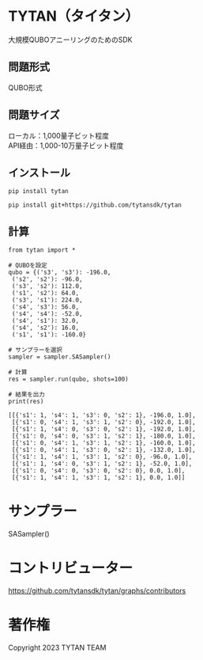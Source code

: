 # TYTAN（タイタン）
大規模QUBOアニーリングのためのSDK

## 問題形式
QUBO形式

## 問題サイズ
ローカル：1,000量子ビット程度   
API経由：1,000-10万量子ビット程度

## インストール
```
pip install tytan
```

```
pip install git+https://github.com/tytansdk/tytan
```

## 計算
```
from tytan import *

# QUBOを設定
qubo = {('s3', 's3'): -196.0,
 ('s2', 's2'): -96.0,
 ('s3', 's2'): 112.0,
 ('s1', 's2'): 64.0,
 ('s3', 's1'): 224.0,
 ('s4', 's3'): 56.0,
 ('s4', 's4'): -52.0,
 ('s4', 's1'): 32.0,
 ('s4', 's2'): 16.0,
 ('s1', 's1'): -160.0}

# サンプラーを選択
sampler = sampler.SASampler()

# 計算
res = sampler.run(qubo, shots=100)

# 結果を出力
print(res)

[[{'s1': 1, 's4': 1, 's3': 0, 's2': 1}, -196.0, 1.0],
 [{'s1': 0, 's4': 1, 's3': 1, 's2': 0}, -192.0, 1.0],
 [{'s1': 1, 's4': 0, 's3': 0, 's2': 1}, -192.0, 1.0],
 [{'s1': 0, 's4': 0, 's3': 1, 's2': 1}, -180.0, 1.0],
 [{'s1': 0, 's4': 1, 's3': 1, 's2': 1}, -160.0, 1.0],
 [{'s1': 0, 's4': 1, 's3': 0, 's2': 1}, -132.0, 1.0],
 [{'s1': 1, 's4': 1, 's3': 1, 's2': 0}, -96.0, 1.0],
 [{'s1': 1, 's4': 0, 's3': 1, 's2': 1}, -52.0, 1.0],
 [{'s1': 0, 's4': 0, 's3': 0, 's2': 0}, 0.0, 1.0],
 [{'s1': 1, 's4': 1, 's3': 1, 's2': 1}, 0.0, 1.0]]
```

# サンプラー
SASampler()

# コントリビューター
https://github.com/tytansdk/tytan/graphs/contributors

# 著作権
Copyright 2023 TYTAN TEAM
